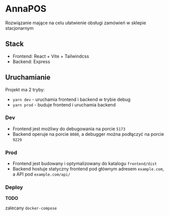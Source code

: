 # AnnaPOS
Rozwiązanie mające na celu ułatwienie obsługi zamówień w sklepie stacjonarnym

## Stack
- Frontend: React + Vite + Tailwindcss
- Backend: Express

## Uruchamianie

Projekt ma 2 tryby:
- `yarn dev` - uruchamia frontend i backend w trybie debug 
- `yarn prod` - buduje frontend i uruchamia backend

### Dev
- Frontend jest możliwy do debugowania na porcie `5173`
- Backend operuje na porcie `8080`, a debugger można podłączyć na porcie `9229`

### Prod
- Frontend jest budowany i optymalizowany do katalogu `frontend/dist`
- Backend hostuje statyczny frontend pod głównym adresem `example.com`, a API pod `example.com/api/`

### Deploy
**TODO**

zalecany `docker-compose`
